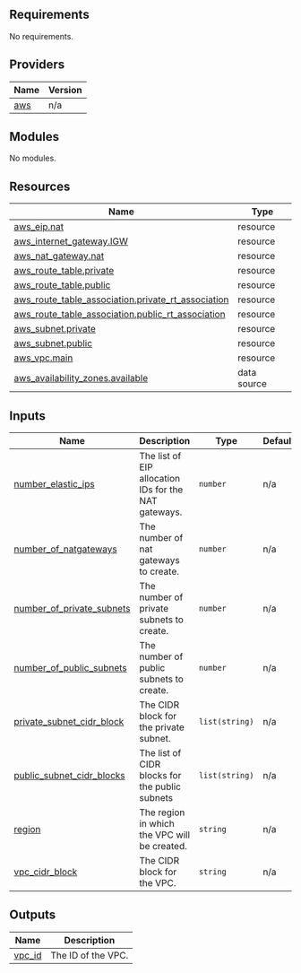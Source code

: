 ## Requirements

No requirements.

## Providers

| Name | Version |
|------|---------|
| <a name="provider_aws"></a> [aws](#provider\_aws) | n/a |

## Modules

No modules.

## Resources

| Name | Type |
|------|------|
| [aws_eip.nat](https://registry.terraform.io/providers/hashicorp/aws/latest/docs/resources/eip) | resource |
| [aws_internet_gateway.IGW](https://registry.terraform.io/providers/hashicorp/aws/latest/docs/resources/internet_gateway) | resource |
| [aws_nat_gateway.nat](https://registry.terraform.io/providers/hashicorp/aws/latest/docs/resources/nat_gateway) | resource |
| [aws_route_table.private](https://registry.terraform.io/providers/hashicorp/aws/latest/docs/resources/route_table) | resource |
| [aws_route_table.public](https://registry.terraform.io/providers/hashicorp/aws/latest/docs/resources/route_table) | resource |
| [aws_route_table_association.private_rt_association](https://registry.terraform.io/providers/hashicorp/aws/latest/docs/resources/route_table_association) | resource |
| [aws_route_table_association.public_rt_association](https://registry.terraform.io/providers/hashicorp/aws/latest/docs/resources/route_table_association) | resource |
| [aws_subnet.private](https://registry.terraform.io/providers/hashicorp/aws/latest/docs/resources/subnet) | resource |
| [aws_subnet.public](https://registry.terraform.io/providers/hashicorp/aws/latest/docs/resources/subnet) | resource |
| [aws_vpc.main](https://registry.terraform.io/providers/hashicorp/aws/latest/docs/resources/vpc) | resource |
| [aws_availability_zones.available](https://registry.terraform.io/providers/hashicorp/aws/latest/docs/data-sources/availability_zones) | data source |

## Inputs

| Name | Description | Type | Default | Required |
|------|-------------|------|---------|:--------:|
| <a name="input_number_elastic_ips"></a> [number\_elastic\_ips](#input\_number\_elastic\_ips) | The list of EIP allocation IDs for the NAT gateways. | `number` | n/a | yes |
| <a name="input_number_of_natgateways"></a> [number\_of\_natgateways](#input\_number\_of\_natgateways) | The number of nat gateways to create. | `number` | n/a | yes |
| <a name="input_number_of_private_subnets"></a> [number\_of\_private\_subnets](#input\_number\_of\_private\_subnets) | The number of private subnets to create. | `number` | n/a | yes |
| <a name="input_number_of_public_subnets"></a> [number\_of\_public\_subnets](#input\_number\_of\_public\_subnets) | The number of public subnets to create. | `number` | n/a | yes |
| <a name="input_private_subnet_cidr_block"></a> [private\_subnet\_cidr\_block](#input\_private\_subnet\_cidr\_block) | The CIDR block for the private subnet. | `list(string)` | n/a | yes |
| <a name="input_public_subnet_cidr_blocks"></a> [public\_subnet\_cidr\_blocks](#input\_public\_subnet\_cidr\_blocks) | The list of CIDR blocks for the public subnets | `list(string)` | n/a | yes |
| <a name="input_region"></a> [region](#input\_region) | The region in which the VPC will be created. | `string` | n/a | yes |
| <a name="input_vpc_cidr_block"></a> [vpc\_cidr\_block](#input\_vpc\_cidr\_block) | The CIDR block for the VPC. | `string` | n/a | yes |

## Outputs

| Name | Description |
|------|-------------|
| <a name="output_vpc_id"></a> [vpc\_id](#output\_vpc\_id) | The ID of the VPC. |
